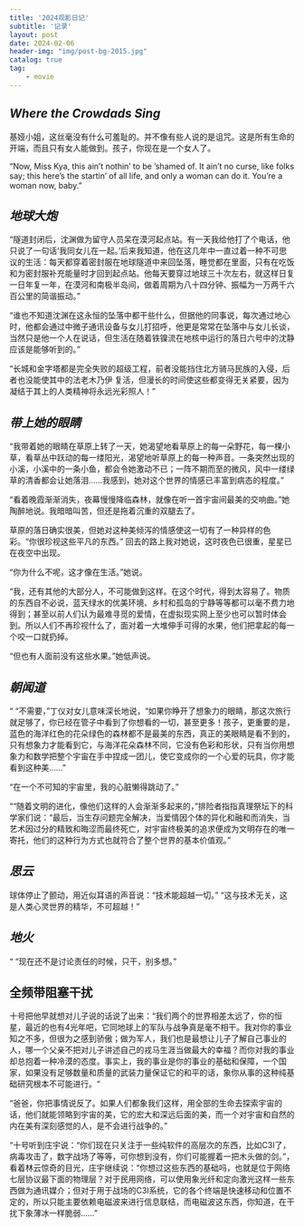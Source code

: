 ```yaml
---
title: '2024观影日记'
subtitle: '记录'
layout: post
date: 2024-02-06
header-img: "img/post-bg-2015.jpg"
catalog: true
tag: 
    - movie
---
```



## *Where the Crowdads Sing*

基娅小姐，这丝毫没有什么可羞耻的。并不像有些人说的是诅咒。这是所有生命的开端，而且只有女人能做到。孩子，你现在是一个女人了。

“Now, Miss Kya, this ain’t nothin’ to be ’shamed of. It ain’t no curse, like folks say; this here’s the startin’ of all life, and only a woman can do it. You’re a woman now, baby.”



## *地球大炮*

“隧道封闭后，沈渊做为留守人员呆在漠河起点站。有一天我给他打了个电话，他只说了一句话‘我同女儿在一起。’后来我知道，他在这几年中一直过着一种不可思议的生活：每天都穿着密封服在地球隧道中来回坠落，睡觉都在里面，只有在吃饭和为密封服补充能量时才回到起点站。他每天要穿过地球三十次左右，就这样日复一日年复一年，在漠河和南极半岛间，做着周期为八十四分钟、振幅为一万两千六百公里的简谐振动。”

“谁也不知道沈渊在这永恒的坠落中都干些什么，但据他的同事说，每次通过地心时，他都会通过中微子通讯设备与女儿打招呼，他更是常常在坠落中与女儿长谈，当然只是他一个人在说话，但生活在随着铁镍流在地核中运行的落日六号中的沈静应该是能够听到的。”

“长城和金字塔都是完全失败的超级工程，前者没能挡住北方骑马民族的入侵，后者也没能使其中的法老木乃伊
复活，但漫长的时间使这些都变得无关紧要，因为凝结于其上的人类精神将永远光彩照人！”



## *带上她的眼睛*

“我带着她的眼睛在草原上转了一天，她渴望地看草原上的每一朵野花，每一棵小草，看草丛中跃动的每一缕阳光，渴望地听草原上的每一种声音。一条突然出现的小溪，小溪中的一条小鱼，都会令她激动不已；一阵不期而至的微风，风中一缕绿草的清香都会让她落泪……我感到，她对这个世界的情感已丰富到病态的程度。”

“看着晚霞渐渐消失，夜幕慢慢降临森林，就像在听一首宇宙间最美的交响曲。”她陶醉地说。我暗暗叫苦，但还是拖着沉重的双腿去了。

 草原的落日确实很美，但她对这种美倾泻的情感使这一切有了一种异样的色彩。“你很珍视这些平凡的东西。”
 回去的路上我对她说，这时夜色已很重，星星已在夜空中出现。

“你为什么不呢，这才像在生活。”她说。

 “我，还有其他的大部分人，不可能做到这样。在这个时代，得到太容易了。物质的东西自不必说，蓝天绿水的优美环境、乡村和孤岛的宁静等等都可以毫不费力地得到；甚至以前人们认为最难寻觅的爱情，在虚拟现实网上至少也可以暂时体会到。所以人们不再珍视什么了，面对着一大堆伸手可得的水果，他们把拿起的每一个咬一口就扔掉。

 “但也有人面前没有这些水果。”她低声说。



## *朝闻道*

“ “不需要，”丁仪对女儿意味深长地说，“如果你睁开了想象力的眼睛，那这次旅行就足够了，你已经在管子中看到了你想看的一切，甚至更多！孩子，更重要的是，蓝色的海洋红色的花朵绿色的森林都不是最美的东西，真正的美眼睛是看不到的，只有想象力才能看到它，与海洋花朵森林不同，它没有色彩和形状，只有当你用想象力和数学把整个宇宙在手中捏成一团儿，使它变成你的一个心爱的玩具，你才能看到这种美……”

“在一个不可知的宇宙里，我的心脏懒得跳动了。”

““随着文明的进化，像他们这样的人会渐渐多起来的，”排险者指指真理祭坛下的科学家们说：“最后，当生存问题完全解决，当爱情因个体的异化和融和而消失，当艺术因过分的精致和晦涩而最终死亡，对宇宙终极美的追求便成为文明存在的唯一寄托，他们的这种行为方式也就符合了整个世界的基本价值观。”



## *思云*

球体停止了颤动，用近似耳语的声音说：“技术能超越一切。”
“这与技术无关，这是人类心灵世界的精华，不可超越！”



## *地火*

“ “现在还不是讨论责任的时候，只干，别多想。”



## 全频带阻塞干扰

十号把他早就想对儿子说的话说了出来：“我们两个的世界相差太远了，你的恒星，最近的也有4光年吧，它同地球上的军队与战争真是毫不相干。我对你的事业知之不多，但很为之感到骄傲；做为军人，我们也是最想让儿子了解自己事业的人，哪一个父亲不把对儿子讲述自己的戎马生涯当做最大的幸福？而你对我的事业却总抱着一种冷漠的态度。事实上，我的事业是你的事业的基础和保障，一个国家，如果没有足够数量和质量的武装力量保证它的和平的话，象你从事的这种纯基础研究根本不可能进行。“

“爸爸，你把事情说反了。如果人们都象我们这样，用全部的生命去探索宇宙的话，他们就能领略到宇宙的美，它的宏大和深远后面的美，而一个对宇宙和自然的内在美有深刻感觉的人，是不会进行战争的。”

“十号听到庄宇说：“你们现在只关注于一些纯软件的高层次的东西，比如C3I了，病毒攻击了，数字战场了等等，可你想到没有，你们可能握着一把木头做的剑。”，看着林云惊奇的目光，庄宇继续说：“你想过这些东西的基础吗，也就是位于网络七层协议最下面的物理层？对于民用网络，可以使用象光纤和定向激光这样一些东西做为通讯媒介；但对于用于战场的C3I系统，它的各个终端是快速移动和位置不定的，所以只能主要依赖电磁波来进行信息联结，而电磁波这东西，你知道，在干扰下象薄冰一样脆弱……”





